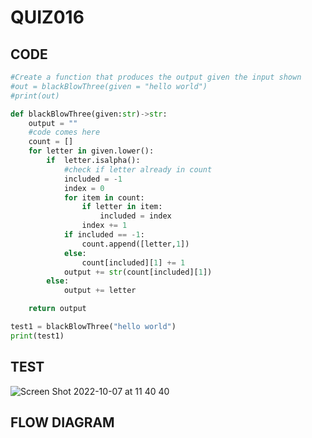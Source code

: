 # QUIZ016

## CODE
```.py
#Create a function that produces the output given the input shown
#out = blackBlowThree(given = "hello world")
#print(out)

def blackBlowThree(given:str)->str:
    output = ""
    #code comes here
    count = []
    for letter in given.lower():
        if  letter.isalpha():
            #check if letter already in count
            included = -1
            index = 0
            for item in count:
                if letter in item:
                    included = index
                index += 1
            if included == -1:
                count.append([letter,1])
            else:
                count[included][1] += 1
            output += str(count[included][1])
        else:
            output += letter

    return output

test1 = blackBlowThree("hello world")
print(test1)
```

## TEST

![Screen Shot 2022-10-07 at 11 40 40](https://user-images.githubusercontent.com/111761417/194456696-577c5b9f-6e27-452c-934b-bc011ac6f10e.png)

## FLOW DIAGRAM
